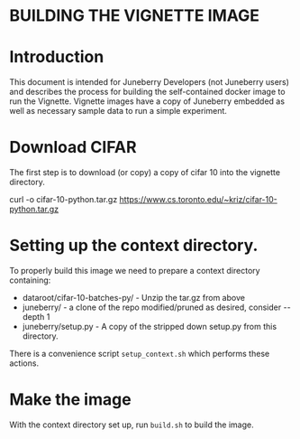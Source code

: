 BUILDING THE VIGNETTE IMAGE
========

# Introduction

This document is intended for Juneberry Developers (not Juneberry users) and describes the process for 
building the self-contained docker image to run the Vignette. Vignette images have a copy of Juneberry
embedded as well as necessary sample data to run a simple experiment.

# Download CIFAR

The first step is to download (or copy) a copy of cifar 10 into the vignette directory.

curl -o cifar-10-python.tar.gz https://www.cs.toronto.edu/~kriz/cifar-10-python.tar.gz

# Setting up the context directory.

To properly build this image we need to prepare a context directory containing:

* dataroot/cifar-10-batches-py/ - Unzip the tar.gz from above
* juneberry/ - a clone of the repo modified/pruned as desired, consider --depth 1
* juneberry/setup.py - A copy of the stripped down setup.py from this directory.

There is a convenience script `setup_context.sh` which performs these actions.

# Make the image

With the context directory set up, run `build.sh` to build the image.

